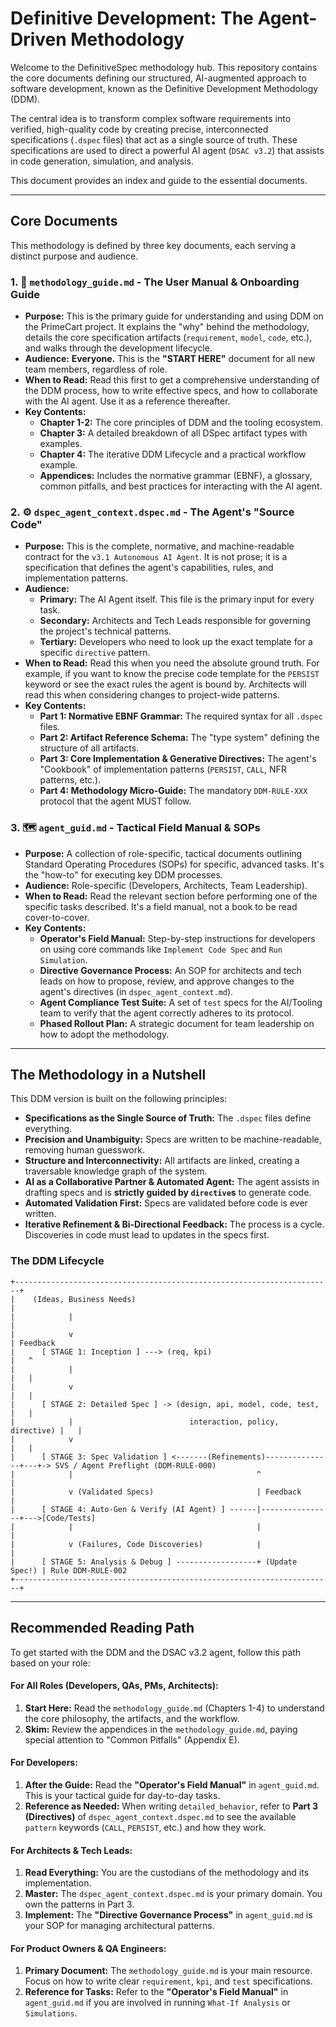 # **Definitive Development: The Agent-Driven Methodology**

Welcome to the DefinitiveSpec methodology hub. This repository contains the core documents defining our structured, AI-augmented approach to software development, known as the Definitive Development Methodology (DDM).

The central idea is to transform complex software requirements into verified, high-quality code by creating precise, interconnected specifications (`.dspec` files) that act as a single source of truth. These specifications are used to direct a powerful AI agent (`DSAC v3.2`) that assists in code generation, simulation, and analysis.

This document provides an index and guide to the essential documents.

---

## **Core Documents**

This methodology is defined by three key documents, each serving a distinct purpose and audience.

### 1. 📄 `methodology_guide.md` - The User Manual & Onboarding Guide

*   **Purpose:** This is the primary guide for understanding and using DDM on the PrimeCart project. It explains the "why" behind the methodology, details the core specification artifacts (`requirement`, `model`, `code`, etc.), and walks through the development lifecycle.
*   **Audience:** **Everyone.** This is the **"START HERE"** document for all new team members, regardless of role.
*   **When to Read:** Read this first to get a comprehensive understanding of the DDM process, how to write effective specs, and how to collaborate with the AI agent. Use it as a reference thereafter.
*   **Key Contents:**
    *   **Chapter 1-2:** The core principles of DDM and the tooling ecosystem.
    *   **Chapter 3:** A detailed breakdown of all DSpec artifact types with examples.
    *   **Chapter 4:** The iterative DDM Lifecycle and a practical workflow example.
    *   **Appendices:** Includes the normative grammar (EBNF), a glossary, common pitfalls, and best practices for interacting with the AI agent.

### 2. ⚙️ `dspec_agent_context.dspec.md` - The Agent's "Source Code"

*   **Purpose:** This is the complete, normative, and machine-readable contract for the `v3.1 Autonomous AI Agent`. It is not prose; it is a specification that defines the agent's capabilities, rules, and implementation patterns.
*   **Audience:**
    *   **Primary:** The AI Agent itself. This file is the primary input for every task.
    *   **Secondary:** Architects and Tech Leads responsible for governing the project's technical patterns.
    *   **Tertiary:** Developers who need to look up the exact template for a specific `directive` pattern.
*   **When to Read:** Read this when you need the absolute ground truth. For example, if you want to know the precise code template for the `PERSIST` keyword or see the exact rules the agent is bound by. Architects will read this when considering changes to project-wide patterns.
*   **Key Contents:**
    *   **Part 1: Normative EBNF Grammar:** The required syntax for all `.dspec` files.
    *   **Part 2: Artifact Reference Schema:** The "type system" defining the structure of all artifacts.
    *   **Part 3: Core Implementation & Generative Directives:** The agent's "Cookbook" of implementation patterns (`PERSIST`, `CALL`, NFR patterns, etc.).
    *   **Part 4: Methodology Micro-Guide:** The mandatory `DDM-RULE-XXX` protocol that the agent MUST follow.

### 3. 🗺️ `agent_guid.md` - Tactical Field Manual & SOPs

*   **Purpose:** A collection of role-specific, tactical documents outlining Standard Operating Procedures (SOPs) for specific, advanced tasks. It's the "how-to" for executing key DDM processes.
*   **Audience:** Role-specific (Developers, Architects, Team Leadership).
*   **When to Read:** Read the relevant section before performing one of the specific tasks described. It's a field manual, not a book to be read cover-to-cover.
*   **Key Contents:**
    *   **Operator's Field Manual:** Step-by-step instructions for developers on using core commands like `Implement Code Spec` and `Run Simulation`.
    *   **Directive Governance Process:** An SOP for architects and tech leads on how to propose, review, and approve changes to the agent's directives (in `dspec_agent_context.md`).
    *   **Agent Compliance Test Suite:** A set of `test` specs for the AI/Tooling team to verify that the agent correctly adheres to its protocol.
    *   **Phased Rollout Plan:** A strategic document for team leadership on how to adopt the methodology.

---

## **The Methodology in a Nutshell**

This DDM version is built on the following principles:

*   **Specifications as the Single Source of Truth:** The `.dspec` files define everything.
*   **Precision and Unambiguity:** Specs are written to be machine-readable, removing human guesswork.
*   **Structure and Interconnectivity:** All artifacts are linked, creating a traversable knowledge graph of the system.
*   **AI as a Collaborative Partner & Automated Agent:** The agent assists in drafting specs and is **strictly guided by `directive`s** to generate code.
*   **Automated Validation First:** Specs are validated before code is ever written.
*   **Iterative Refinement & Bi-Directional Feedback:** The process is a cycle. Discoveries in code must lead to updates in the specs first.

### The DDM Lifecycle
```
+-----------------------------------------------------------------------+
|    (Ideas, Business Needs)                                            |
|            |                                                          |
|            v                                                          | Feedback
|      [ STAGE 1: Inception ] ---> (req, kpi)                           |   ^
|            |                                                          |   |
|            v                                                          |   |
|      [ STAGE 2: Detailed Spec ] -> (design, api, model, code, test,   |   |
|            |                          interaction, policy, directive) |   |
|            v                                                          |   |
|      [ STAGE 3: Spec Validation ] <-------(Refinements)---------------+---+-> SVS / Agent Preflight (DDM-RULE-000)
|            |                                         ^                |
|            v (Validated Specs)                       | Feedback       |
|      [ STAGE 4: Auto-Gen & Verify (AI Agent) ] ------|----------------+--->[Code/Tests]
|            |                                         |                |
|            v (Failures, Code Discoveries)            |                |
|      [ STAGE 5: Analysis & Debug ] ------------------+ (Update Spec!) | Rule DDM-RULE-002
+-----------------------------------------------------------------------+
```

---

## **Recommended Reading Path**

To get started with the DDM and the DSAC v3.2 agent, follow this path based on your role:

#### **For All Roles (Developers, QAs, PMs, Architects):**
1.  **Start Here:** Read the `methodology_guide.md` (Chapters 1-4) to understand the core philosophy, the artifacts, and the workflow.
2.  **Skim:** Review the appendices in the `methodology_guide.md`, paying special attention to "Common Pitfalls" (Appendix E).

#### **For Developers:**
1.  **After the Guide:** Read the **"Operator's Field Manual"** in `agent_guid.md`. This is your tactical guide for day-to-day tasks.
2.  **Reference as Needed:** When writing `detailed_behavior`, refer to **Part 3 (Directives)** of `dspec_agent_context.dspec.md` to see the available `pattern` keywords (`CALL`, `PERSIST`, etc.) and how they work.

#### **For Architects & Tech Leads:**
1.  **Read Everything:** You are the custodians of the methodology and its implementation.
2.  **Master:** The `dspec_agent_context.dspec.md` is your primary domain. You own the patterns in Part 3.
3.  **Implement:** The **"Directive Governance Process"** in `agent_guid.md` is your SOP for managing architectural patterns.

#### **For Product Owners & QA Engineers:**
1.  **Primary Document:** The `methodology_guide.md` is your main resource. Focus on how to write clear `requirement`, `kpi`, and `test` specifications.
2.  **Reference for Tasks:** Refer to the **"Operator's Field Manual"** in `agent_guid.md` if you are involved in running `What-If Analysis` or `Simulations`.
